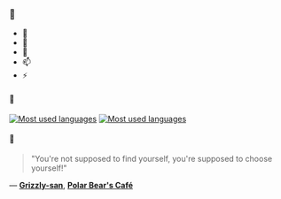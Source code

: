 ### 👋

- 🔭
- 🌱
- 💬
- 📫
- ⚡

#### 🧏

[![Most used languages](https://github-readme-stats-aynah.vercel.app/api/top-langs/?username=aynh&theme=solarized-dark&langs_count=6&layout=compact&hide_title=true)](https://github.com/anuraghazra/github-readme-stats#gh-dark-mode-only)
[![Most used languages](https://github-readme-stats-aynah.vercel.app/api/top-langs/?username=aynh&theme=solarized-light&langs_count=6&layout=compact&hide_title=true)](https://github.com/anuraghazra/github-readme-stats#gh-light-mode-only)

#### 💬

> "You're not supposed to find yourself, you're supposed to choose yourself!"

&mdash; [**Grizzly-san**](https://myanimelist.net/character.php?q=Grizzly-san&cat=character), [**Polar Bear's Café**](https://myanimelist.net/search/all?q=Polar%20Bear's%20Caf%C3%A9&cat=all)
